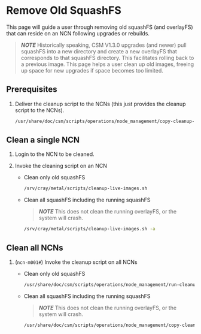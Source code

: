 # Remove Old SquashFS

This page will guide a user through removing old squashFS (and overlayFS) that can reside on an 
NCN following upgrades or rebuilds.

> ***NOTE*** Historically speaking, CSM V1.3.0 upgrades (and newer) pull squashFS into a new directory
> and create a new overlayFS that corresponds to that squashFS directory. This facilitates rolling back
> to a previous image. This page helps a user clean up old images, freeing up space for new upgrades
> if space becomes too limited.

## Prerequisites

1. Deliver the cleanup script to the NCNs (this just provides the cleanup script to the NCNs).

   ```bash
   /usr/share/doc/csm/scripts/operations/node_management/copy-cleanup-live-images.sh
   ```

## Clean a single NCN

1. Login to the NCN to be cleaned.

1. Invoke the cleaning script on an NCN

    * Clean only old squashFS

      ```bash
      /srv/cray/metal/scripts/cleanup-live-images.sh
      ```

    * Clean all squashFS including the running squashFS

      > ***NOTE*** This does not clean the running overlayFS, or the system will crash.

      ```bash
      /srv/cray/metal/scripts/cleanup-live-images.sh -a
      ```

## Clean all NCNs

1. (`ncn-m001#`) Invoke the cleanup script on all NCNs

    * Clean only old squashFS

        ```bash
        /usr/share/doc/csm/scripts/operations/node_management/run-cleanup-live-images-on-all.sh
        ```

    * Clean all squashFS including the running squashFS
    
        > ***NOTE*** This does not clean the running overlayFS, or the system will crash.

        ```bash
        /usr/share/doc/csm/scripts/operations/node_management/copy-cleanup-live-images.sh -a
        ```
